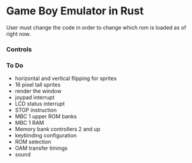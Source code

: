 # Game Boy Emulator in Rust

User must change the code in order to change which rom is loaded as of right now.

### Controls

### To Do
 - horizontal and vertical flipping for sprites
 - 16 pixel tall sprites
 - render the window
 - joypad interrupt
 - LCD status interrupt
 - STOP instruction
 - MBC 1 upper ROM banks
 - MBC 1 RAM
 - Memory bank controllers 2 and up
 - keybinding configuration
 - ROM selection
 - OAM transfer timings
 - sound